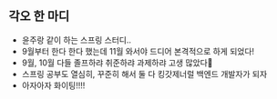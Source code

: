 ## 각오 한 마디
* 윤주랑 같이 하는 스프링 스터디..
* 9월부터 한다 한다 했는데 11월 와서야 드디어 본격적으로 하게 되었다!
* 9월, 10월 다들 졸프하랴 취준하랴 과제하랴 고생 많았다🥹
* 스프링 공부도 열심히, 꾸준히 해서 둘 다 킹갓제너럴 백엔드 개발자가 되자 
* 아자아자 화이팅!!!!
